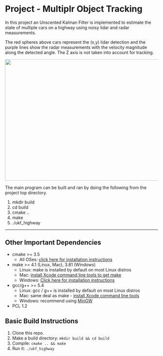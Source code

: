 # Project - Multiplr Object Tracking

In this project an Unscented Kalman Filter is implemented to estimate the state of multiple cars on a highway using noisy lidar and radar measurements.

The red spheres above cars represent the (x,y) lidar detection and the purple lines show the radar measurements with the velocity magnitude along the detected angle. The Z axis is not taken into account for tracking.

<img src="media/ukf_highway_tracked.gif" width="700" height="400" />

The main program can be built and ran by doing the following from the project top directory.

1. mkdir build
2. cd build
3. cmake ..
4. make
5. ./ukf_highway

---

## Other Important Dependencies
* cmake >= 3.5
  * All OSes: [click here for installation instructions](https://cmake.org/install/)
* make >= 4.1 (Linux, Mac), 3.81 (Windows)
  * Linux: make is installed by default on most Linux distros
  * Mac: [install Xcode command line tools to get make](https://developer.apple.com/xcode/features/)
  * Windows: [Click here for installation instructions](http://gnuwin32.sourceforge.net/packages/make.htm)
* gcc/g++ >= 5.4
  * Linux: gcc / g++ is installed by default on most Linux distros
  * Mac: same deal as make - [install Xcode command line tools](https://developer.apple.com/xcode/features/)
  * Windows: recommend using [MinGW](http://www.mingw.org/)
 * PCL 1.2

## Basic Build Instructions

1. Clone this repo.
2. Make a build directory: `mkdir build && cd build`
3. Compile: `cmake .. && make`
4. Run it: `./ukf_highway`

